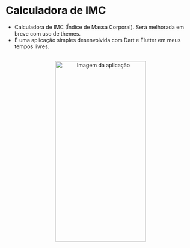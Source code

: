 # Calculadora de IMC

- Calculadora de IMC (Índice de Massa Corporal). Será melhorada em breve com uso de themes.
- É uma aplicação simples desenvolvida com Dart e Flutter em meus tempos livres.
</br>
<div align = "center">
<img align="center" alt="Imagem da aplicação" height="480" width="240" src ="https://user-images.githubusercontent.com/88516429/187569754-324ca71d-fb03-410f-8d84-a41b8ae72cb3.jpeg">
</div>
